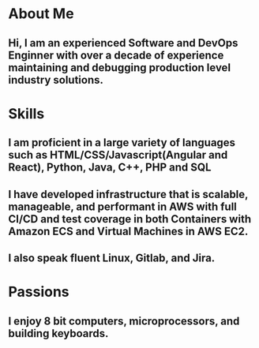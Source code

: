 # About Me
## Hi, I am an experienced Software and DevOps Enginner with over a decade of experience maintaining and debugging production level industry solutions. 

# Skills
## I am proficient in a large variety of languages such as HTML/CSS/Javascript(Angular and React), Python, Java, C++, PHP and SQL
## I have developed infrastructure that is scalable, manageable, and performant in AWS with full CI/CD and test coverage in both Containers with Amazon ECS and Virtual Machines in AWS EC2. 
## I also speak fluent Linux, Gitlab, and Jira.

# Passions
## I enjoy 8 bit computers, microprocessors, and building keyboards. 
